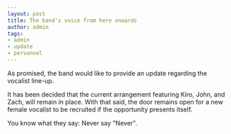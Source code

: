 ```yaml
---
layout: post
title: The band's voice from here onwards
author: admin
tags:
- admin
- update
- personnel
---
```


As promised, the band would like to provide an update regarding the vocalist line-up.

It has been decided that the current arrangement featuring Kiro, John, and Zach, will remain in place. With that said, the door remains open for a new female vocalist to be recruited if the opportunity presents itself.

You know what they say: Never say "Never".
